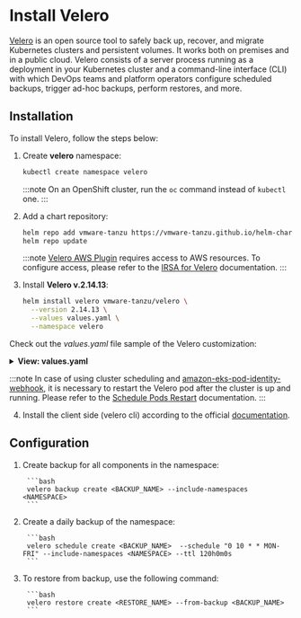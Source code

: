 # Install Velero

[Velero](https://velero.io/) is an open source tool to safely back up, recover, and migrate Kubernetes clusters and persistent volumes.
It works both on premises and in a public cloud. Velero consists of a server process running as a deployment in your
Kubernetes cluster and a command-line interface (CLI) with which DevOps teams and platform operators configure scheduled
backups, trigger ad-hoc backups, perform restores, and more.

## Installation

To install Velero, follow the steps below:

1. Create **velero** namespace:

    ```bash
    kubectl create namespace velero
    ```

    :::note
      On an OpenShift cluster, run the `oc` command instead of `kubectl` one.
    :::

2. Add a chart repository:

    ```bash
    helm repo add vmware-tanzu https://vmware-tanzu.github.io/helm-charts
    helm repo update
    ```

    :::note
      [Velero AWS Plugin](https://github.com/vmware-tanzu/velero-plugin-for-aws) requires access to AWS resources.
      To configure access, please refer to the [IRSA for Velero](./velero-irsa.md) documentation.
    :::

3. Install **Velero v.2.14.13**:

    ```bash
    helm install velero vmware-tanzu/velero \
      --version 2.14.13 \
      --values values.yaml \
      --namespace velero
    ```

  Check out the *values.yaml* file sample of the Velero customization:


   <details>
   <summary><b>View: values.yaml</b></summary>

```yaml
image:
  repository: velero/velero
  tag: v1.5.3
securityContext:
  fsGroup: 65534
restic:
  securityContext:
    fsGroup: 65534
serviceAccount:
  server:
    create: true
    name: edp-velero
      annotations:
        eks.amazonaws.com/role-arn: "arn:aws:iam::<AWS_ACCOUNT_ID>:role/AWSIRSA‹CLUSTER_NAME›‹VELERO_NAMESPACE›Velero"
credentials:
  useSecret: false
configuration:
  provider: aws
  backupStorageLocation:
    name: default
    bucket: velero-<CLUSTER_NAME>
    config:
      region: eu-central-1
  volumeSnapshotLocation:
    name: default
    config:
      region: <AWS_REGION>
initContainers:
  - name: velero-plugin-for-aws
    image: velero/velero-plugin-for-aws:v1.1.0
    volumeMounts:
      - mountPath: /target
        name: plugins
```

  </details>

  :::note
    In case of using cluster scheduling and [amazon-eks-pod-identity-webhook](https://github.com/aws/amazon-eks-pod-identity-webhook), it is necessary to restart the Velero pod after the cluster is up and running.
    Please refer to the [Schedule Pods Restart](schedule-pods-restart.md) documentation.
  :::

4. Install the client side (velero cli) according to the official [documentation](https://velero.io/docs/v1.5/basic-install/).

## Configuration

1. Create backup for all components in the namespace:

        ```bash
        velero backup create <BACKUP_NAME> --include-namespaces <NAMESPACE>
        ```

2. Create a daily backup of the namespace:

        ```bash
        velero schedule create <BACKUP_NAME>  --schedule "0 10 * * MON-FRI" --include-namespaces <NAMESPACE> --ttl 120h0m0s
        ```

3. To restore from backup, use the following command:

        ```bash
        velero restore create <RESTORE_NAME> --from-backup <BACKUP_NAME>
        ```
